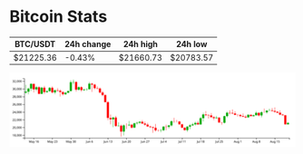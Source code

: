 # Bitcoin Stats

BTC/USDT|24h change|24h high|24h low|
|---|---|---|---|
|$21225.36|-0.43%|$21660.73|$20783.57|

<img src="./chart.svg">
